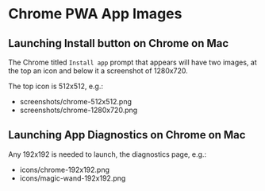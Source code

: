 # Chrome PWA App Images

## Launching Install button on Chrome on Mac

The Chrome titled `Install app` prompt that appears will have two images, at the top an icon and below it a screenshot of 1280x720.

The top icon is 512x512, e.g.:

- screenshots/chrome-512x512.png
- screenshots/chrome-1280x720.png

## Launching App Diagnostics on Chrome on Mac

Any 192x192 is needed to launch, the diagnostics page, e.g.:

- icons/chrome-192x192.png
- icons/magic-wand-192x192.png
